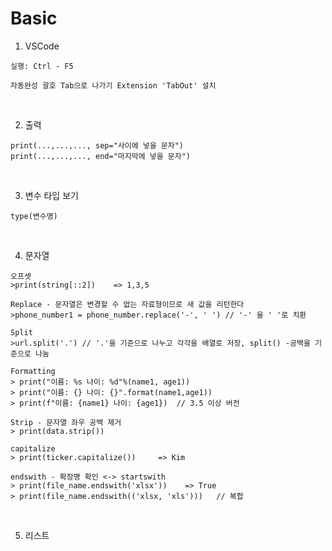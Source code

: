 Basic
=======

1. VSCode

`실행: Ctrl - F5`

`자동완성 괄호 Tab으로 나가기 Extension 'TabOut' 설치`

<br>

2. 출력

```
print(...,...,..., sep="사이에 넣을 문자")
print(...,...,..., end="마지막에 넣을 문자")

```

<br>

3. 변수 타입 보기

`type(변수명)`

<br>

4. 문자열

```
오프셋
>print(string[::2])    => 1,3,5

Replace - 문자열은 변경할 수 없는 자료형이므로 새 값을 리턴한다
>phone_number1 = phone_number.replace('-', ' ') // '-' 을 ' '로 치환

Split 
>url.split('.') // '.'을 기준으로 나누고 각각을 배열로 저장, split() -공백을 기준으로 나눔

Formatting
> print("이름: %s 나이: %d"%(name1, age1))
> print("이름: {} 나이: {}".format(name1,age1))
> print(f"이름: {name1} 나이: {age1})  // 3.5 이상 버전

Strip - 문자열 좌우 공백 제거
> print(data.strip())

capitalize
> print(ticker.capitalize())     => Kim

endswith - 확장명 확인 <-> startswith
> print(file_name.endswith('xlsx'))    => True
> print(file_name.endswith(('xlsx, 'xls')))   // 복합

```
<br>

5. 리스트

```

```
